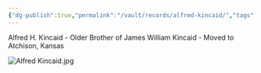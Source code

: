```yaml
---
{"dg-publish":true,"permalink":"/vault/records/alfred-kincaid/","tags":["Alfred-Kincaid"]}
---
```


Alfred H. Kincaid - Older Brother of James William Kincaid - Moved to Atchison, Kansas

![Alfred Kincaid.jpg](/img/user/assets/Alfred_Kincaid.resources/Alfred%20Kincaid.jpg)
